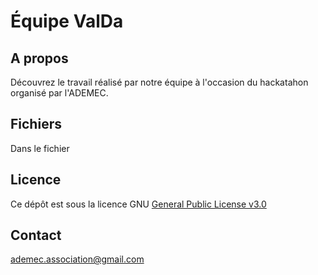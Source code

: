# Équipe ValDa

## A propos
Découvrez le travail réalisé par notre équipe à l'occasion du hackatahon organisé par l'ADEMEC.

## Fichiers
Dans le fichier

## Licence
Ce dépôt est sous la licence GNU [General Public License v3.0](https://github.com/ademec/Valda/blob/flask/LICENSE)

## Contact
ademec.association@gmail.com
